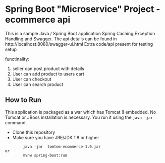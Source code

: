 # Spring Boot "Microservice" Project - ecommerce api

This is a sample Java / Spring Boot application Spring Caching,Exception Handling and Swagger. The api details can be found in http://localhost:8080/swagger-ui.html
Extra code/api present for testing setup

functinality: 

1. seller can post product with details
2. User can add product to users cart
3. User can checkout
4. User can search product
## How to Run 

This application is packaged as a war which has Tomcat 8 embedded. No Tomcat or JBoss installation is necessary. You run it using the ```java -jar``` command.

* Clone this repository 
* Make sure you have JRE/JDK 1.8 or higher 
```
        java -jar  tomtom-ecommerce-1.0.jar
or
        mvnw spring-boot:run 
```
